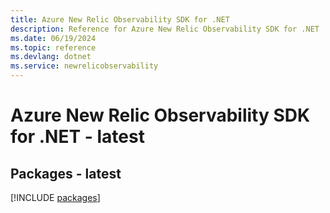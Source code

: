 ```yaml
---
title: Azure New Relic Observability SDK for .NET
description: Reference for Azure New Relic Observability SDK for .NET
ms.date: 06/19/2024
ms.topic: reference
ms.devlang: dotnet
ms.service: newrelicobservability
---
```

# Azure New Relic Observability SDK for .NET - latest
## Packages - latest
[!INCLUDE [packages](new-relic-observability-index.md)]